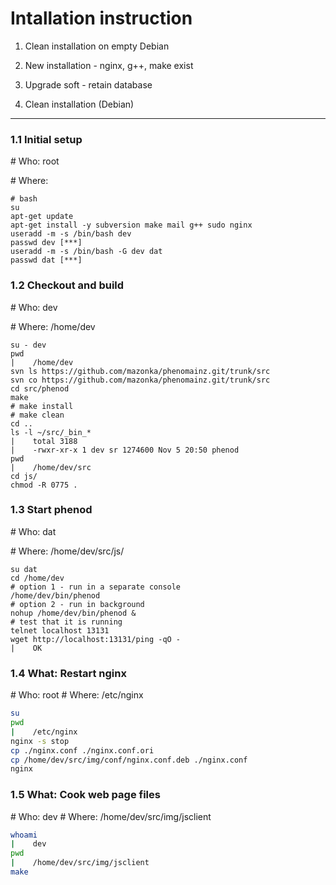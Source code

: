 Intallation instruction
=======================
1. Clean installation on empty Debian
2. New installation - nginx, g++, make exist
3. Upgrade soft - retain database


1. Clean installation (Debian)
------------------------------
### 1.1 Initial setup
\# Who: root

\# Where:
```
# bash
su
apt-get update
apt-get install -y subversion make mail g++ sudo nginx 
useradd -m -s /bin/bash dev
passwd dev [***]
useradd -m -s /bin/bash -G dev dat
passwd dat [***]
```

### 1.2 Checkout and build
\# Who: dev

\# Where: /home/dev
```
su - dev
pwd
|    /home/dev
svn ls https://github.com/mazonka/phenomainz.git/trunk/src
svn co https://github.com/mazonka/phenomainz.git/trunk/src
cd src/phenod
make
# make install
# make clean
cd ..
ls -l ~/src/_bin_*
|    total 3188
|    -rwxr-xr-x 1 dev sr 1274600 Nov 5 20:50 phenod
pwd
|    /home/dev/src
cd js/
chmod -R 0775 .
```

### 1.3 Start phenod
\# Who: dat

\# Where: /home/dev/src/js/
```
su dat
cd /home/dev
# option 1 - run in a separate console
/home/dev/bin/phenod 
# option 2 - run in background
nohup /home/dev/bin/phenod &
# test that it is running
telnet localhost 13131
wget http://localhost:13131/ping -qO -
|    OK
```

### 1.4 What: Restart nginx
\# Who: root
\# Where: /etc/nginx
```bash
su
pwd
|    /etc/nginx
nginx -s stop
cp ./nginx.conf ./nginx.conf.ori
cp /home/dev/src/img/conf/nginx.conf.deb ./nginx.conf
nginx
```

### 1.5 What: Cook web page files
\# Who: dev
\# Where: /home/dev/src/img/jsclient
```bash
whoami
|    dev
pwd
|    /home/dev/src/img/jsclient
make
```
